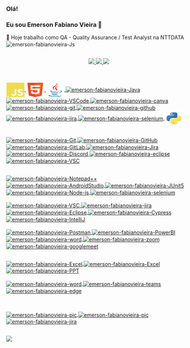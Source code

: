 ### Olá!
### Eu sou Emerson Fabiano Vieira 👋
</div>
 🔭 Hoje trabalho como QA - Quality Assurance / Test Analyst na NTTDATA

  <img align="center" alt="emerson-fabianovieira-Js" src="https://user-images.githubusercontent.com/93287829/159989626-0ee1728a-a76b-44a8-b54b-1ed3063ac214.png" width="120px">
   
</div>

  ##
 
<div> 
 <div align="center">
  <a href="https://github.com/emerson-fabianovieira">
  <img height="120em" src="https://github-readme-stats.vercel.app/api?username=emerson-fabianovieira&show_icons=true&theme=dark&include_all_commits=true&count_private=true"/>
  <img height="120em" src="https://github-readme-stats.vercel.app/api/top-langs/?username=emerson-fabianovieira&show_icons=true&theme=dark&include_all_commits=true&count_private=true"/>
  <img height="120em" src="https://github-readme-streak-stats.herokuapp.com/?user=emerson-fabianovieira&show_icons=true&theme=dark&include_all_commits=true&count_private=true"/>      
</div>
 
  ##
 
<div>  
  <div style="display: inline_block"><br>
  <img align="center" alt="emerson-fabianovieira-Js" height="40" width="50" src="https://raw.githubusercontent.com/devicons/devicon/master/icons/javascript/javascript-plain.svg">
<img align="center" alt="emerson-fabianovieira-HTML" height="40" width="50" src="https://raw.githubusercontent.com/devicons/devicon/master/icons/html5/html5-original.svg">
<img align="center" alt="emerson-fabianovieira-java" height="40" width="50" src="https://raw.githubusercontent.com/devicons/devicon/master/icons/java/java-original.svg">
<img align="center" alt="emerson-fabianovieira-Java" height="40" width="50" src="https://img.shields.io/badge/Java-ED8B00?style=for-the-badge&logo=java&logoColor=white">
<img align="center" alt="emerson-fabianovieira-VSCode" height="40" width="50" src="https://cdn.jsdelivr.net/gh/devicons/devicon/icons/vscode/vscode-original-wordmark.svg" />
<img align="center" alt="emerson-fabianovieira-canva" height="40" width="50" src="https://cdn.jsdelivr.net/gh/devicons/devicon/icons/canva/canva-original.svg" />
<img align="center" alt="emerson-fabianovieira-git" height="60" width="70" src="https://cdn.jsdelivr.net/gh/devicons/devicon/icons/git/git-plain-wordmark.svg" />
<img align="center" alt="emerson-fabianovieira-github" height="40" width="50" src="https://cdn.jsdelivr.net/gh/devicons/devicon/icons/github/github-original-wordmark.svg" />
<img align="center" alt="emerson-fabianovieira-jira" height="40" width="50" src="https://cdn.jsdelivr.net/gh/devicons/devicon/icons/jira/jira-original-wordmark.svg" />        
<img align="center" alt="emerson-fabianovieira-selenium" height="40" width="50" src="https://cdn.jsdelivr.net/gh/devicons/devicon/icons/selenium/selenium-original.svg" />
<img align="center" alt="emerson-fabianovieira-Python" height="40" width="50" src="https://raw.githubusercontent.com/devicons/devicon/master/icons/python/python-original.svg">
</div>
 
 ##
<div>     
<img align="center" alt="emerson-fabianovieira-Git" height="30" width="60" src="https://badgen.net/badge/icon/git?icon=git&label">
<img align="center" alt="emerson-fabianovieira-GitHub" height="40" width="90" src="https://badgen.net/badge/icon/github?icon=github&label">
<img align="center" alt="emerson-fabianovieira-GitLab" height="40" width="80" src="https://badgen.net/badge/icon/gitlab?icon=gitlab&label">
<img align="center" alt="emerson-fabianovieira-Jira" height="30" width="65" src="https://badgen.net/badge/icon/jira?icon=jira&label">
<img align="center" alt="emerson-fabianovieira-Discord" height="30" width="90" src="https://badgen.net/badge/icon/discord?icon=discord&label">
<img align="center" alt="emerson-fabianovieira-eclipse" height="30" width="85" src="https://badgen.net/badge/icon/eclipse?icon=eclipse&label">
<img align="center" alt="emerson-fabianovieira-VSC" height="30" width="120" src="https://badgen.net/badge/icon/visualstudio?icon=visualstudio&label">
</div> 
 
 ##
<div> 
 <img align="center" alt="emerson-fabianovieira-Notepad++" height="30" width="100" src="https://img.shields.io/badge/Notepad++-90E59A.svg?style=for-the-badge&logo=notepad%2B%2B&logoColor=black">
<img align="center" alt="emerson-fabianovieira-AndroidStudio" height="30" width="100" src="https://img.shields.io/badge/Android_Studio-3DDC84?style=for-the-badge&logo=android-studio&logoColor=white">
<img align="center" alt="emerson-fabianovieira-JUnit5" height="30" width="100" src="https://img.shields.io/badge/Junit5-25A162?style=for-the-badge&logo=junit5&logoColor=white">
<img align="center" alt="emerson-fabianovieira-Node-js" height="30" width="100" src="https://img.shields.io/badge/Node.js-339933?style=for-the-badge&logo=nodedotjs&logoColor=white">
<img align="center" alt="emerson-fabianovieira-selenium" height="30" width="100" src="https://img.shields.io/badge/Selenium-43B02A?style=for-the-badge&logo=Selenium&logoColor=white"> 
 <br><br>
<img align="center" alt="emerson-fabianovieira-VSC" height="30" width="100" src="https://img.shields.io/badge/Visual_Studio_Code-0078D4?style=for-the-badge&logo=visual%20studio%20code&logoColor=white">
<img align="center" alt="emerson-fabianovieira-jira" height="30" width="100" src="https://img.shields.io/badge/Jira-0052CC?style=for-the-badge&logo=Jira&logoColor=white">
<img align="center" alt="emerson-fabianovieira-Eclipse" height="30" width="100" src="https://img.shields.io/badge/Eclipse-2C2255?style=for-the-badge&logo=eclipse&logoColor=white">
<img align="center" alt="emerson-fabianovieira-Cypress" height="30" width="100" src="https://img.shields.io/badge/Cypress-17202C?style=for-the-badge&logo=cypress&logoColor=white">
<img align="center" alt="emerson-fabianovieira-IntelliJ" height="30" width="100" src="https://img.shields.io/badge/IntelliJ_IDEA-000000.svg?style=for-the-badge&logo=intellij-idea&logoColor=white">
 <br><br>
 
<img align="center" alt="emerson-fabianovieira-Postman" height="30" width="100" src="https://img.shields.io/badge/Postman-FF6C37?style=for-the-badge&logo=Postman&logoColor=white">
 <img align="center" alt="emerson-fabianovieira-PowerBI" height="30" width="100" src="https://img.shields.io/badge/PowerBI-F2C811?style=for-the-badge&logo=Power%20BI&logoColor=white">
  <img align="center" alt="emerson-fabianovieira-word" height="30" width="100" src="https://img.shields.io/badge/Google%20Drive-4285F4?style=for-the-badge&logo=googledrive&logoColor=white">
 <img align="center" alt="emerson-fabianovieira-zoom" height="30" width="100" src="https://img.shields.io/badge/Zoom-2D8CFF?style=for-the-badge&logo=zoom&logoColor=white">
 
  <img align="center" alt="emerson-fabianovieira-googlemeet" height="30" width="100" src="https://img.shields.io/badge/Google%20Meet-00897B?style=for-the-badge&logo=google-meet&logoColor=white">
 </div>
  
 ##
<div> 

 <img align="center" alt="emerson-fabianovieira-Excel" height="30" width="200" src="https://img.shields.io/badge/Microsoft_Office-D83B01?style=for-the-badge&logo=microsoft-office&logoColor=white">
<img align="center" alt="emerson-fabianovieira-Excel" height="30" width="200" src="https://img.shields.io/badge/Microsoft_Excel-217346?style=for-the-badge&logo=microsoft-excel&logoColor=white">
<img align="center" alt="emerson-fabianovieira-PPT" height="30" width="200" src="https://img.shields.io/badge/Microsoft_PowerPoint-B7472A?style=for-the-badge&logo=microsoft-powerpoint&logoColor=white"><br><br>
<img align="center" alt="emerson-fabianovieira-word" height="30" width="200" src="https://img.shields.io/badge/Microsoft_Word-2B579A?style=for-the-badge&logo=microsoft-word&logoColor=white"> 
 <img align="center" alt="emerson-fabianovieira-teams" height="30" width="200" src="https://img.shields.io/badge/Microsoft_Teams-6264A7?style=for-the-badge&logo=microsoft-teams&logoColor=white"> 
 <img align="center" alt="emerson-fabianovieira-edge" height="30" width="200" src="https://img.shields.io/badge/Microsoft_Edge-0078D7?style=for-the-badge&logo=Microsoft-edge&logoColor=white">
 <br><br>
 </div>
 
  ##
<div>
   <img align="center" alt="emerson-fabianovieira-pic" src="https://user-images.githubusercontent.com/93287829/159994320-b3a0e64e-b415-4a26-9b11-be0824dc84d8.png" width="180px">
  <img align="center" alt="emerson-fabianovieira-pic" src="https://user-images.githubusercontent.com/93287829/159994798-b5224c64-4212-48fd-83c5-ee838ebd9bed.jpg" width="200px"> 
 <img align="center" alt="emerson-fabianovieira-jira" src="https://user-images.githubusercontent.com/93287829/159997002-8e76b44d-b4d2-4001-ac76-c421595d6423.png" width="300px"> 
 

</div>
 
  ##
<div> 
  
  <a href="https://www.linkedin.com/in/emersonfabianovieira" target="_blank"><img src="https://img.shields.io/badge/-LinkedIn-%230077B5?style=for-the-badge&logo=linkedin&logoColor=white" target="_blank"></a> 
 
</div>
  
<!--
**emerson-fabianovieira/emerson-fabianovieira** is a ✨ _special_ ✨ repository because its `README.md` (this file) appears on your GitHub profile.

Here are some ideas to get you started:

- 🔭 Hoje trabalho como QA - Quality Assurance / Test Analyst na NTTDATA

  <a href="https://www.youtube.com/channel/UC_-uuuZbY0AAt9CViNzvc-Q" target="_blank"><img src="https://img.shields.io/badge/YouTube-FF0000?style=for-the-badge&logo=youtube&logoColor=white" target="_blank"></a>
  
  <a href="https://instagram.com/rafaballerini" target="_blank"><img src="https://img.shields.io/badge/-Instagram-%23E4405F?style=for-the-badge&logo=instagram&logoColor=white" target="_blank"></a>
 	<a href="https://www.twitch.tv/rafaballerinii" target="_blank"><img src="https://img.shields.io/badge/Twitch-9146FF?style=for-the-badge&logo=twitch&logoColor=white" target="_blank"></a>
 
  <a href="https://discord.gg/wagxzStdcR" target="_blank"><img src="https://img.shields.io/badge/Discord-7289DA?style=for-the-badge&logo=discord&logoColor=white" target="_blank"></a> 
  
  <a href = "mailto:contatorafaballerini@gmail.com"><img src="https://img.shields.io/badge/-Gmail-%23333?style=for-the-badge&logo=gmail&logoColor=white" target="_blank"></a>

src="https://media.discordapp.net/attachments/639956127056134178/890373478988013628/Publicacoes_Instagram_1_1.png?width=676&height=676">
<img align="center" alt="Rafa-CSS" height="30" width="40" src="https://raw.githubusercontent.com/devicons/devicon/master/icons/css3/css3-original.svg">

- 🔭 I’m currently working on ...
- 🌱 I’m currently learning ...
- 👯 I’m looking to collaborate on ...
- 🤔 I’m looking for help with ...
- 💬 Ask me about ...
- 📫 How to reach me: ...
- 😄 Pronouns: ...
- ⚡ Fun fact: ...
-->
